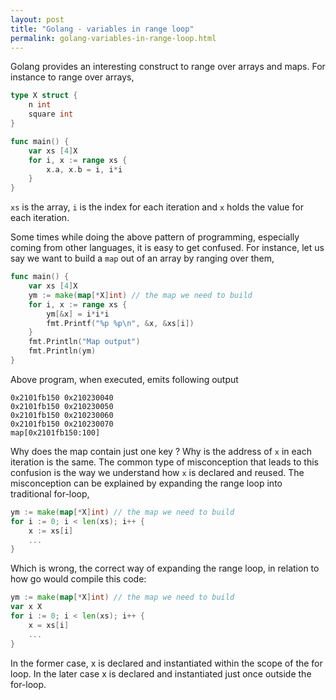 ```yaml
---
layout: post
title: "Golang - variables in range loop"
permalink: golang-variables-in-range-loop.html
---
```


Golang provides an interesting construct to range over arrays and maps. For
instance to range over arrays,

```go
type X struct {
    n int
    square int
}

func main() {
    var xs [4]X
    for i, x := range xs {
        x.a, x.b = i, i*i
    }
}
```

`xs` is the array, `i` is the index for each iteration and `x` holds the value
for each iteration.

Some times while doing the above pattern of programming, especially coming
from other languages, it is easy to get confused. For instance, let us say we
want to build a `map` out of an array by ranging over them,

```go
func main() {
    var xs [4]X
    ym := make(map[*X]int) // the map we need to build
    for i, x := range xs {
        ym[&x] = i*i*i
        fmt.Printf("%p %p\n", &x, &xs[i])
    }
    fmt.Println("Map output")
    fmt.Println(ym)
}
```

Above program, when executed, emits following output

```text
0x2101fb150 0x210230040
0x2101fb150 0x210230050
0x2101fb150 0x210230060
0x2101fb150 0x210230070
map[0x2101fb150:100]
```

Why does the map contain just one key ? Why is the address of `x` in each
iteration is the same. The common type of misconception that leads to this
confusion is the way we understand how `x` is declared and reused. The
misconception can be explained by expanding the range loop into traditional
for-loop,

```go
ym := make(map[*X]int) // the map we need to build
for i := 0; i < len(xs); i++ {
    x := xs[i]
    ...
}
```

Which is wrong, the correct way of expanding the range loop, in relation to
how go would compile this code:

```go
ym := make(map[*X]int) // the map we need to build
var x X
for i := 0; i < len(xs); i++ {
    x = xs[i]
    ...
}
```

In the former case, x is declared and instantiated within the scope of
the for loop. In the later case x is declared and instantiated just once
outside the for-loop.
